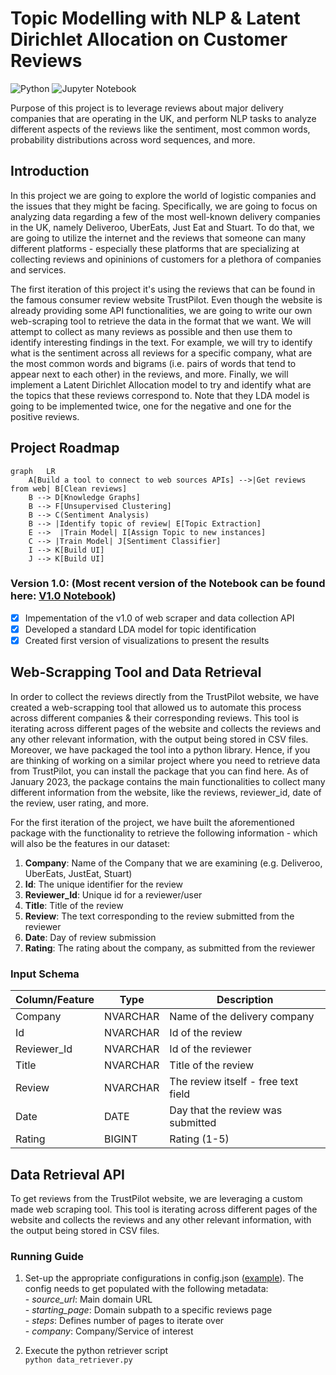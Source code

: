 # Topic Modelling with NLP & Latent Dirichlet Allocation on Customer Reviews
![Python](https://img.shields.io/badge/-Python-000?&logo=Python) ![Jupyter Notebook](https://img.shields.io/badge/Jupyter-Notebook-orange?&logo=Jupyter)

Purpose of this project is to leverage reviews about major delivery companies that are operating in the UK, and perform NLP tasks to analyze different aspects of the reviews like the sentiment, most common words, probability distributions across word sequences, and more.

## Introduction

In this project we are going to explore the world of logistic companies and the issues that they might be facing. Specifically, we are going to focus on analyzing data regarding a few of the most well-known delivery companies in the UK, namely <a href="https://en.wikipedia.org/wiki/Deliveroo" style="text-decoration:none"> Deliveroo</a>, <a href="https://en.wikipedia.org/wiki/UberEats" style="text-decoration:none"> UberEats</a>, <a href="https://en.wikipedia.org/wiki/Just_Eat" style="text-decoration:none"> Just Eat</a> and <a href="https://stuart.com/" style="text-decoration:none"> Stuart</a>. To do that, we are going to utilize the internet and the reviews that someone can many different platforms - especially these platforms that are specializing at collecting reviews and opininions of customers for a plethora of companies and services. 

The first iteration of this project it's using the reviews that can be found in the famous consumer review website <a href="https://en.wikipedia.org/wiki/Trustpilot" style="text-decoration:none"> TrustPilot</a>. Even though the website is already providing some API functionalities, we are going to write our own web-scraping tool to retrieve the data in the format that we want. We will attempt to collect as many reviews as possible and then use them to identify interesting findings in the text. For example, we will try to identify what is the sentiment across all reviews for a specific company, what are the most common words and bigrams (i.e. pairs of words that tend to appear next to each other) in the reviews, and more. Finally, we will implement a <a href="https://en.wikipedia.org/wiki/Latent_Dirichlet_allocation" style="text-decoration:none"> Latent Dirichlet Allocation</a> model to try and identify what are the topics that these reviews correspond to. Note that they LDA model is going to be implemented twice, one for the negative and one for the positive reviews.


## Project Roadmap

```mermaid
graph   LR
    A[Build a tool to connect to web sources APIs] -->|Get reviews from web| B[Clean reviews]
    B --> D[Knowledge Graphs]
    B --> F[Unsupervised Clustering]
    B --> C(Sentiment Analysis)
    B --> |Identify topic of review| E[Topic Extraction]
    E -->  |Train Model| I[Assign Topic to new instances]
    C --> |Train Model| J[Sentiment Classifier]
    I --> K[Build UI]
    J --> K[Build UI]
```

### Version 1.0: (Most recent version of the Notebook can be found here: <a href="https://github.com/gpsyrou/Text_Analysis_of_Consumer_Reviews/blob/main/jupyter_notebook/reviews.ipynb">V1.0 Notebook</a>)

- [x] Impementation of the v1.0 of web scraper and data collection API 
- [x] Developed a standard LDA model for topic identification
- [x] Created first version of visualizations to present the results

## Web-Scrapping Tool and Data Retrieval

In order to collect the reviews directly from the TrustPilot website, we have created a web-scrapping tool that allowed us to automate this process across different companies & their corresponding reviews. This tool is iterating across different pages of the website and collects the reviews and any other relevant information, with the output being stored in CSV files. Moreover, we have packaged the tool into a python library. Hence, if you are thinking of working on a similar project where you need to retrieve data from TrustPilot, you can install the package that you can find <a href="https://github.com/gpsyrou/Text_Analysis_of_Consumer_Reviews/blob/main/trustplt.py" style="text-decoration:none">here</a>. As of January 2023, the package contains the main functionalities to collect many different information from the website, like the reviews, reviewer_id, date of the review, user rating, and more. 

For the first iteration of the project, we have built the aforementioned package with the functionality to retrieve the following information - which will also be the features in our dataset:

1. **Company**: Name of the Company that we are examining (e.g. Deliveroo, UberEats, JustEat, Stuart)
2. **Id**: The unique identifier for the review
3. **Reviewer_Id**: Unique id for a reviewer/user
4. **Title**: Title of the review
5. **Review**: The text corresponding to the review submitted from the reviewer
6. **Date**: Day of review submission
7. **Rating**: The rating about the company, as submitted from the reviewer

### Input Schema

| Column/Feature                                  | Type | Description |
|-------------------------------------------------|---| ---|
| Company                                         | NVARCHAR | Name of the delivery company |
| Id                                              | NVARCHAR | Id of the review |
| Reviewer_Id                                     | NVARCHAR | Id of the reviewer    |
| Title                                           | NVARCHAR | Title of the review    |
| Review                                          | NVARCHAR | The review itself - free text field    |
| Date                                            | DATE     | Day that the review was submitted    |
| Rating                                          | BIGINT   | Rating (1-5)|


## Data Retrieval API

To get reviews from the TrustPilot website, we are leveraging a custom made web scraping tool. This tool is iterating across different pages of the website and collects the reviews and any other relevant information, with the output being stored in CSV files.

### Running Guide

1. Set-up the appropriate configurations in config.json (<a href="https://raw.githubusercontent.com/gpsyrou/Text_Analysis_of_Consumer_Reviews/main/config.json">example</a>). The config needs to get populated with the following metadata:<br>
        - <em>source_url</em>: Main domain URL<br>
        - <em>starting_page</em>: Domain subpath to a specific reviews page<br>
        - <em>steps</em>: Defines number of pages to iterate over<br>
        - <em>company</em>: Company/Service of interest<br>

2. Execute the python retriever script<br>
        `python data_retriever.py`
